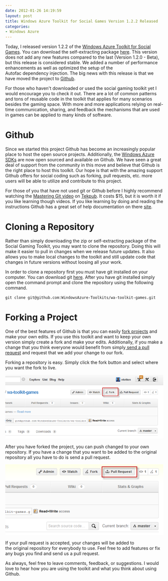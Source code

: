 ```yaml
---
date: 2012-01-26 14:19:59
layout: post
title: Windows Azure Toolkit for Social Games Version 1.2.2 Released
categories:
- Windows Azure
---
```


Today, I released version 1.2.2 of the [Windows Azure Toolkit for Social Games](https://github.com/WindowsAzure-Toolkits/wa-toolkit-games). You can download the self-extracting package [here](https://github.com/downloads/WindowsAzure-Toolkits/wa-toolkit-games/WATGames-v1.2.2.exe). This version does not add any new features compared to the last (Version 1.2.0 - Beta), but this release is considered stable. We added a number of performance enhancements as well as optimized the setup of the Autofac dependency injection. The big news with this release is that we have moved the project to [Github](https://github.com/WindowsAzure-Toolkits/wa-toolkit-games).

For those who haven't downloaded or used the social gaming toolkit yet I would encourage you to check it out. There are a lot of common patterns and tons of reusable code in the toolkit that applies for many scenarios besides the gaming space. With more and more applications relying on real-time communication, sharing, and feedback the mechanisms that are used in games can be applied to many kinds of software.


# Github


Since we started this project Github has become an increasingly popular place to host the open source projects. Additionally, the [Windows Azure SDKs](https://github.com/WindowsAzure) are now open sourced and available on Github. We have seen a great deal of support from the community in this move and believe that Github is the right place to host this toolkit. Our hope is that with the amazing support Github offers for social coding such as forking, pull requests, etc. more users will be able to utilize and contribute to this project.

For those of you that have not used git or Github before I highly recommend watching the [Mastering Git video](http://tekpub.com/productions/git) on [Tekpub](http://tekpub.com). It costs $15, but it is worth it if you like learning though videos. If you like learning by doing and reading the instructions Github has a great set of help documentation on there [site](http://help.github.com/).


# Cloning a Repository


Rather than simply downloading the zip or self-extracting package of the Social Gaming Toolkit, you may want to clone the repository. Doing this will make it easier to pull in changes when we release future updates. It also allows you to make local changes to the toolkit and still update code that changes in future versions without loosing all your work.

In order to clone a repository first you must have git installed on your computer. You can download git [here](http://git-scm.com/). After you have git installed simply open the command prompt and clone the repository using the following command.

    
    git clone git@github.com:WindowsAzure-Toolkits/wa-toolkit-games.git




# Forking a Project


One of the best features of Github is that you can easily [fork projects](http://help.github.com/fork-a-repo/) and make your own edits. If you use this toolkit and want to keep your own version simply create a fork and make your edits. Additionally, if you make a change that you think everyone would benefit from simply[ send a pull request](http://help.github.com/send-pull-requests/) and request that we add your change to our fork.

Forking a repository is easy. Simply click the fork button and select where you want the fork to live.

![](/images/2012/01/forks.png)

After you have forked the project, you can push changed to your own repository. If you have a change that you want to be added to the original repository all you have to do is send a pull request.

![](/images/2012/01/pullrequest.png)

If your pull request is accepted, your changes will be added to the original repository for everybody to use. Feel free to add features or fix any bugs you find and send us a pull request.

As always, feel free to leave comments, feedback, or suggestions. I would love to hear how you are using the toolkit and what you think about using Github.
